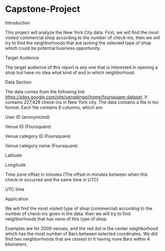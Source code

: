 # Capstone-Project
Introduction

This project will analyze the New York City data. First, we will find the most visited commercial shop according to the number of check-ins, then we will try to find the neighborhoods that are lacking the selected type of shop which could be potential business opportunity.

Target Audience

The target audience of this report is any one that is interested in opening a shop but have no idea what kind of and in which neighborhood.

Data Section

The data comes  from the following link https://sites.google.com/site/yangdingqi/home/foursquare-dataset. It contains 227,428 check-ins in New York city. The data contains a file in tsv format. Each file contains 8 columns, which are:

User ID (anonymized)

Venue ID (Foursquare)

Venue category ID (Foursquare)

Venue category name (Foursquare)

Latitude

Longitude

Time zone offset in minutes (The offset in minutes between when this check-in occurred and the same time in UTC)

UTC time

Application

We will find the most visited type of shop (commercial) according to the number of check-ins given in the data, then we will try to find neighborhoods that has none of this type of shop.

Examples are for 2000 venues, and the red dot is the center neighborhood which has the most number of Bars between selected coordinates. We did find two neighborhoods that are closest to it having none Bars within 4 kilometers.

   
